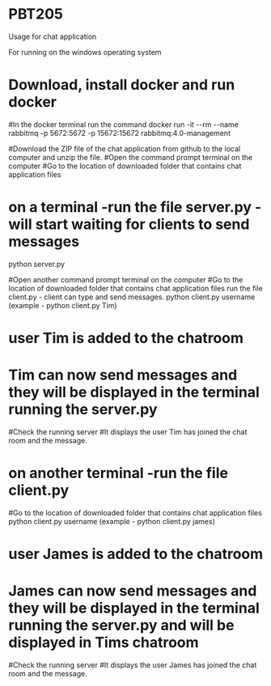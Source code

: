 # PBT205
Usage for chat application

For running on the windows operating system
# Download,  install docker and run docker

#In the docker terminal run the command
docker run -it --rm --name rabbitmq -p 5672:5672 -p 15672:15672 rabbitmq:4.0-management

#Download the ZIP file of the chat application from github to the local computer and unzip the file.
#Open the command prompt terminal on the computer
#Go to the location of downloaded folder that contains chat application files
# on a terminal -run the file server.py   - will start waiting for clients to send messages
python server.py

#Open another command prompt terminal on the computer
#Go to the location of downloaded folder that contains chat application files
run the file client.py  - client can type and send  messages.
python client.py username  (example - python client.py Tim)

# user Tim is added to the chatroom
# Tim can now send messages and they will be displayed in the terminal running the server.py

#Check the running server
#It displays the user Tim has joined the chat room and the message.

# on another terminal -run the file client.py
#Go to the location of downloaded folder that contains chat application files
python client.py username (example - python client.py james)

# user James is added to the chatroom
# James can now send messages and they will be displayed in the terminal running the server.py and will be displayed in Tims chatroom

#Check the running server
#It displays the user James has joined the chat room and the message.



